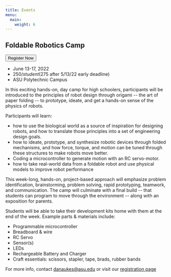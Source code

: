 ```yaml
---
title: Events
menu:
  main:
    weight: 6
---
```


## Foldable Robotics Camp

<a href="https://specialevents.asu.edu/foldable-robotics-camp"> <button type="button" class="btn btn-primary">Register Now</button></a>

* June 13-17, 2022
* $250/student ($275 after 5/13/22 early deadline)
* ASU Polytechnic Campus

In this exciting hands-on, day camp for high schoolers, participants will be introduced to the principles of robot design through origami -- the art of paper folding -- to prototype, ideate, and get a hands-on sense of the physics of robots.

Participants will learn:

* how to use the biological world as a source of inspiration for designing robots, and how to translate those principles into a set of engineering design goals.
* how to ideate, prototype, and synthesize robotic devices through folded mechanisms, and how force, torque, and motion can be tuned through these structures to make robots move better.
* Coding a microcontroller to generate motion with an RC servo-motor.
* how to take real-world data from a foldable robot and use physical models to improve robot performance

This week-long, hands-on, project-based approach will emphasize problem identification, brainstorming, problem solving, rapid prototyping, teamwork, and communication. The camp will culminate with a final build -- that students can program to move through the environment -- along with an exposition for parents.

Students will be able to take their development kits home with them at the end of the week.  Example parts & materials include:

* Programmable microcontroller
* Breadboard & wire
* RC Servo
* Sensor(s)
* LEDs
* Rechargeable Battery and Charger
* Craft essentials: scissors, stapler, tape, brads, rubber bands

For more info, contact <danaukes@asu.edu> or visit our [registration page](https://specialevents.asu.edu/foldable-robotics-camp)

